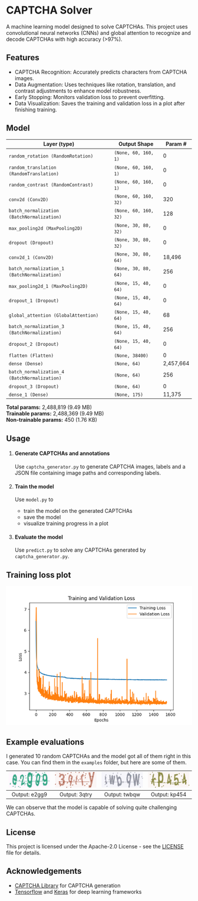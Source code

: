 # CAPTCHA Solver
A machine learning model designed to solve CAPTCHAs. This project uses convolutional neural networks (CNNs) and global attention to recognize and decode CAPTCHAs with high accuracy (>97%).

## Features
- CAPTCHA Recognition: Accurately predicts characters from CAPTCHA images.
- Data Augmentation: Uses techniques like rotation, translation, and contrast adjustments to enhance model robustness.
- Early Stopping: Monitors validation loss to prevent overfitting.
- Data Visualization: Saves the training and validation loss in a plot after finishing training.

## Model
| Layer (type)                   | Output Shape         | Param #   |
| ------------------------------ | -------------------- | --------- |
| `random_rotation (RandomRotation)` | `(None, 60, 160, 1)` | 0         |
| `random_translation (RandomTranslation)` | `(None, 60, 160, 1)` | 0         |
| `random_contrast (RandomContrast)` | `(None, 60, 160, 1)` | 0         |
| `conv2d (Conv2D)`              | `(None, 60, 160, 32)` | 320       |
| `batch_normalization (BatchNormalization)` | `(None, 60, 160, 32)` | 128       |
| `max_pooling2d (MaxPooling2D)` | `(None, 30, 80, 32)` | 0         |
| `dropout (Dropout)`            | `(None, 30, 80, 32)` | 0         |
| `conv2d_1 (Conv2D)`            | `(None, 30, 80, 64)` | 18,496    |
| `batch_normalization_1 (BatchNormalization)` | `(None, 30, 80, 64)` | 256       |
| `max_pooling2d_1 (MaxPooling2D)` | `(None, 15, 40, 64)` | 0         |
| `dropout_1 (Dropout)`          | `(None, 15, 40, 64)` | 0         |
| `global_attention (GlobalAttention)` | `(None, 15, 40, 64)` | 68        |
| `batch_normalization_3 (BatchNormalization)` | `(None, 15, 40, 64)` | 256       |
| `dropout_2 (Dropout)`          | `(None, 15, 40, 64)` | 0         |
| `flatten (Flatten)`            | `(None, 38400)`      | 0         |
| `dense (Dense)`                | `(None, 64)`         | 2,457,664 |
| `batch_normalization_4 (BatchNormalization)` | `(None, 64)`         | 256       |
| `dropout_3 (Dropout)`          | `(None, 64)`         | 0         |
| `dense_1 (Dense)`              | `(None, 175)`        | 11,375    |

**Total params:** 2,488,819 (9.49 MB)  
**Trainable params:** 2,488,369 (9.49 MB)  
**Non-trainable params:** 450 (1.76 KB)

## Usage
1. #### Generate CAPTCHAs and annotations
    Use ```captcha_generator.py``` to generate CAPTCHA images, labels and a JSON file containing image paths and corresponding labels.

2. #### Train the model
    Use ```model.py``` to
    - train the model on the generated CAPTCHAs
    - save the model
    - visualize training progress in a plot

3. #### Evaluate the model
    Use ```predict.py``` to solve any CAPTCHAs generated by ```captcha_generator.py```.

## Training loss plot
![Loss Plot](loss_plot.png)

## Example evaluations
I generated 10 random CAPTCHAs and the model got all of them right in this case. You can find them in the ```examples``` folder, but here are some of them.

| ![Ex0](examples/0.png) | ![Ex1](examples/1.png) | ![Ex7](examples/7.png) | ![Ex4](examples/4.png) |
| :--: | :--: | :--: | :--: |
| Output: e2gg9 | Output: 3qtry | Output: twbqw | Output: kp454 |

We can observe that the model is capable of solving quite challenging CAPTCHAs.

## License
This project is licensed under the Apache-2.0 License - see the [LICENSE](../LICENSE) file for details.

## Acknowledgements
- <a href="https://pypi.org/project/captcha/" target="_blank">CAPTCHA Library</a> for CAPTCHA generation
- <a href="https://www.tensorflow.org/" target="_blank">Tensorflow</a> and <a href="https://keras.io/" target="_blank">Keras</a> for deep learning frameworks
